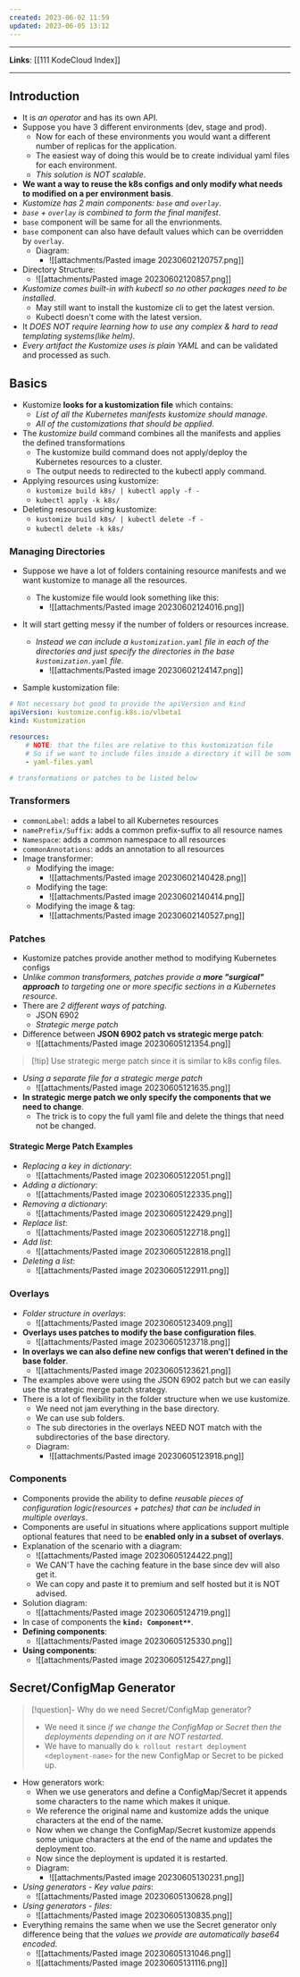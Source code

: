 ```yaml
---
created: 2023-06-02 11:59
updated: 2023-06-05 13:12
---
```

---
**Links**: [[111 KodeCloud Index]]

---
## Introduction
- It is *an operator* and has its own API.
- Suppose you have 3 different environments (dev, stage and prod).
	- Now for each of these environments you would want a different number of replicas for the application.
	- The easiest way of doing this would be to create individual yaml files for each environment.
	- *This solution is NOT scalable*.
- **We want a way to reuse the k8s configs and only modify what needs to modified on a per environment basis**.
- *Kustomize has 2 main components: `base` and `overlay`*.
- *`base` + `overlay` is combined to form the final manifest*.
- `base` component will be same for all the envrionments.
- `base` component can also have default values which can be overridden by `overlay`.
	- Diagram:
		- ![[attachments/Pasted image 20230602120757.png]]
- Directory Structure:
	- ![[attachments/Pasted image 20230602120857.png]]
- *Kustomize comes built-in with kubectl so no other packages need to be installed*.
	- May still want to install the kustomize cli to get the latest version. 
	- Kubectl doesn't come with the latest version.
- It *DOES NOT require learning how to use any complex & hard to read templating systems(like helm)*.
- *Every artifact the Kustomize uses is plain YAML* and can be validated and processed as such.

## Basics
- Kustomize **looks for a kustomization file** which contains:
	- *List of all the Kubernetes manifests kustomize should manage*.
	- *All of the customizations that should be applied*.
- The *kustomize build* command combines all the manifests and applies the defined transformations
	- The kustomize build command does not apply/deploy the Kubernetes resources to a cluster.
	- The output needs to redirected to the kubectl apply command.
- Applying resources using kustomize:
	- `kustomize build k8s/ | kubectl apply -f -`
	- `kubectl apply -k k8s/`
- Deleting resources using kustomize:
	- `kustomize build k8s/ | kubectl delete -f -`
	- `kubectl delete -k k8s/`

### Managing Directories
- Suppose we have a lot of folders containing resource manifests and we want kustomize to manage all the resources.
	- The kustomize file would look something like this:
		- ![[attachments/Pasted image 20230602124016.png]]
- It will start getting messy if the number of folders or resources increase.
	- *Instead we can include a `kustomization.yaml` file in each of the directories and just specify the directories in the base `kustomization.yaml` file*.
		- ![[attachments/Pasted image 20230602124147.png]]

- Sample kustomization file: 
```yaml
# Not necessary but good to provide the apiVersion and kind
apiVersion: kustomize.config.k8s.io/vlbeta1
kind: Kustomization

resources:
	# NOTE: that the files are relative to this kustomization file
	# So if we want to include files inside a directory it will be something like directory/yaml-file.yaml
	- yaml-files.yaml

# transformations or patches to be listed below
```

### Transformers 
- `commonLabel`: adds a label to all Kubernetes resources
- `namePrefix/Suffix`: adds a common prefix-suffix to all resource names
- `Namespace`: adds a common namespace to all resources 
- `commonAnnotations`: adds an annotation to all resources
- Image transformer:
	- Modifying the image:
		- ![[attachments/Pasted image 20230602140428.png]]
	- Modifying the tage:
		- ![[attachments/Pasted image 20230602140414.png]]
	- Modifying the image & tag:
		- ![[attachments/Pasted image 20230602140527.png]]

### Patches
- Kustomize patches provide another method to modifying Kubernetes configs
- *Unlike common transformers, patches provide a **more "surgical" approach** to targeting one or more specific sections in a Kubernetes resource*.
- There are *2 different ways of patching*.
	- JSON 6902
	- *Strategic merge patch*
- Difference between **JSON 6902 patch vs strategic merge patch**:
	- ![[attachments/Pasted image 20230605121354.png]]
 
> [!tip] Use strategic merge patch since it is similar to k8s config files.

- *Using a separate file for a strategic merge patch*
	- ![[attachments/Pasted image 20230605121635.png]]
- **In strategic merge patch we only specify the components that we need to change**.
	- The trick is to copy the full yaml file and delete the things that need not be changed.

#### Strategic Merge Patch Examples
- *Replacing a key in dictionary*:
	- ![[attachments/Pasted image 20230605122051.png]]
- *Adding a dictionary*:
	- ![[attachments/Pasted image 20230605122335.png]]
- *Removing a dictionary*:
	- ![[attachments/Pasted image 20230605122429.png]]
- *Replace list*:
	- ![[attachments/Pasted image 20230605122718.png]]
- *Add list*:
	- ![[attachments/Pasted image 20230605122818.png]]
- *Deleting a list*:
	- ![[attachments/Pasted image 20230605122911.png]]

### Overlays
- *Folder structure in overlays*:
	- ![[attachments/Pasted image 20230605123409.png]]
- **Overlays uses patches to modify the base configuration files**.
	- ![[attachments/Pasted image 20230605123718.png]]
- **In overlays we can also define new configs that weren't defined in the base folder**.
	- ![[attachments/Pasted image 20230605123621.png]]
- The examples above were using the JSON 6902 patch but we can easily use the strategic merge patch strategy.
- There is a lot of flexibility in the folder structure when we use kustomize.
	- We need not jam everything in the base directory.
	- We can use sub folders.
	- The sub directories in the overlays NEED NOT match with the subdirectories of the base directory.
	- Diagram:
		- ![[attachments/Pasted image 20230605123918.png]]

### Components
- Components provide the ability to define *reusable pieces of configuration logic(resources + patches) that can be included in multiple overlays*.
- Components are useful in situations where applications support multiple optional features that need to be **enabled only in a subset of overlays**.
- Explanation of the scenario with a diagram:
	- ![[attachments/Pasted image 20230605124422.png]]
	- We CAN'T have the caching feature in the base since dev will also get it.
	- We can copy and paste it to premium and self hosted but it is NOT advised.
- Solution diagram:
	- ![[attachments/Pasted image 20230605124719.png]]
- In case of components the **`kind: Component**`**.
- **Defining components**:
	- ![[attachments/Pasted image 20230605125330.png]]
- **Using components**:
	- ![[attachments/Pasted image 20230605125427.png]]

## Secret/ConfigMap Generator
> [!question]- Why do we need Secret/ConfigMap generator?
> - We need it since *if we change the ConfigMap or Secret then the deployments depending on it are NOT restarted*.
> - We have to manually do `k rollout restart deployment <deployment-name>` for the new ConfigMap or Secret to be picked up.

- How generators work:
	- When we use generators and define a ConfigMap/Secret it appends some characters to the name which makes it unique.
	- We reference the original name and kustomize adds the unique characters at the end of the name.
	- Now when we change the ConfigMap/Secret kustomize appends some unique characters at the end of the name and updates the deployment too.
	- Now since the deployment is updated it is restarted.
	- Diagram:
		- ![[attachments/Pasted image 20230605130231.png]]
- *Using generators - Key value pairs*:
	- ![[attachments/Pasted image 20230605130628.png]]
- *Using generators - files*:
	- ![[attachments/Pasted image 20230605130835.png]]
- Everything remains the same when we use the Secret generator only difference being that the *values we provide are automatically base64 encoded*.
	- ![[attachments/Pasted image 20230605131046.png]]
	- ![[attachments/Pasted image 20230605131116.png]]
